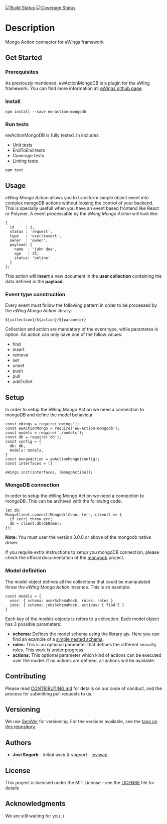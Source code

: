 [![Build Status](https://travis-ci.org/Lingbe/ewActionMongo.svg?branch=master)](https://travis-ci.org/Lingbe/ewActionMongo) [![Coverage Status](https://coveralls.io/repos/github/Lingbe/ewActionMongo/badge.svg?branch=master)](https://coveralls.io/github/Lingbe/ewActionMongo?branch=master)

# Description
Mongo Action connector for eWings framework

## Get Started

### Prerequisites

As previously mentioned, ewActionMongoDB is a plugin for the eWing framework. You can find more information at: [eWings github page](https://github.com/Lingbe/ewActionMongo).

### Install

```
npm install --save ew-action-mongodb
```

### Run tests
ewActionMongoDB is fully tested. In includes:
* Unit tests
* EndToEnd tests
* Coverage tests
* Linting tests

```
npm test
```

## Usage

*eWing Mongo Action* allows you to transform simple object event into complex mongoDB actions without loosing the control of your backend. This is specially usefull when you have an event based frontend like React or Polymer. A event processable by the *eWing Mongo Action* will look like:

```
{
  id     : 1,
  status : 'request',
  type   : 'user/insert',
  owner  : 'owner',
  payload: {
    name  : 'john doe',
    age   : 25,
    status: 'online'
  }
};
```

This action will **insert** a new document in the **user collection** containing the data defined in the **payload**.

### Event type construction

Every event must follow the following pattern in order to be processed by the *eWing Mongo Action* library:

```
${collection}/${action}/${parameter}
```

Collection and action are mandatory of the event type, while parametes is option. An action can only have one of the follow values:
* find
* insert
* remove
* set
* unset
* push
* pull
* addToSet

## Setup

In order to setup the eWing Mongo Action we need a connection to mongoDB and define the model behaviour.
```
const eWings = require('ewings');
const ewActionMongo = require('ew-action-mongodb');
const models = require('./models');
const db = require('db');
const config = {
  db: db,
  models: models,
}
const mongoAction = ewActionMongo(config);
const interfaces = []

eWings.init(interfaces, [mongoAction]);
```

### MongoDB connection

In order to setup the eWing Mongo Action we need a connection to mongoDB. This can be archived with the following code:

```
let db:
MongoClient.connect(MongoUrlConn, (err, client) => {
  if (err) throw err;
  db = client.db(dbName);
});
```

**Note:** You must user the version 3.0.0 or above of the mongodb native driver.

If you require extra instructions to setup you mongoDB connection, please check the official documentation of the [mongodb](https://www.npmjs.com/package/mongodb) project.

### Model definition
The model object defines all the collections that could be manipulated throw the *eWing Mongo Action* instance. This is an example:

```
const models = {
  user: { schema: userSchemaMock, roles: roles },
  jobs: { schema: jobsSchemaMock, actions: ['find'] }
}
```

Each key of the models objects is refers to a collection. Each model object has 3 possible parameters:

* **schema:** Defines the model schema using the library [ajv](https://www.npmjs.com/package/ajv). Here you can find an example of a [simple nested schema](https://github.com/Lingbe/ewActionMongo/blob/master/src/userSchemaMock.js).
* **roles:** This is an optional parameter that defines the different security roles. This work is under progress.
* **actions:** This optional parameter which kind of actions can be executed over the model. If no actions are defined, all actions will be available.

## Contributing

Please read [CONTRIBUTING.md](https://github.com/Lingbe/ewActionMongo/blob/master/CONTRIBUTING.md) for details on our code of conduct, and the process for submitting pull requests to us.

## Versioning

We use [SemVer](http://semver.org/) for versioning. For the versions available, see the [tags on this repository](https://github.com/Lingbe/ewActionMongo/tags).

## Authors

* **Jovi Sogorb** - *Initial work & support* - [joviwap](https://github.com/joviwap)

## License

This project is licensed under the MIT License - see the [LICENSE](LICENSE) file for details

## Acknowledgments

We are still waiting for you ;)
